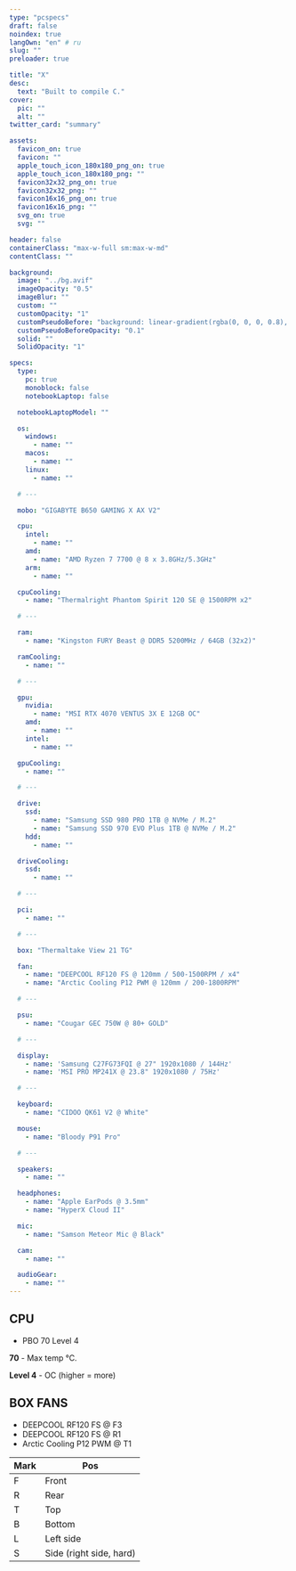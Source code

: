 ```yaml
---
type: "pcspecs"
draft: false
noindex: true
langOwn: "en" # ru
slug: ""
preloader: true

title: "X"
desc:
  text: "Built to compile C."
cover:
  pic: ""
  alt: ""
twitter_card: "summary"

assets:
  favicon_on: true
  favicon: ""
  apple_touch_icon_180x180_png_on: true
  apple_touch_icon_180x180_png: ""
  favicon32x32_png_on: true
  favicon32x32_png: ""
  favicon16x16_png_on: true
  favicon16x16_png: ""
  svg_on: true
  svg: ""

header: false
containerClass: "max-w-full sm:max-w-md"
contentClass: ""

background:
  image: "../bg.avif"
  imageOpacity: "0.5"
  imageBlur: ""
  custom: ""
  customOpacity: "1"
  customPseudoBefore: "background: linear-gradient(rgba(0, 0, 0, 0.8), rgba(0, 0, 0, 0.8)), url('https://assets.nozsh.com/img/loose/noise.gif'); pointer-events: none;"
  customPseudoBeforeOpacity: "0.1"
  solid: ""
  SolidOpacity: "1"

specs:
  type:
    pc: true
    monoblock: false
    notebookLaptop: false

  notebookLaptopModel: ""

  os:
    windows:
      - name: ""
    macos:
      - name: ""
    linux:
      - name: ""

  # ---

  mobo: "GIGABYTE B650 GAMING X AX V2"

  cpu:
    intel:
      - name: ""
    amd:
      - name: "AMD Ryzen 7 7700 @ 8 x 3.8GHz/5.3GHz"
    arm:
      - name: ""

  cpuCooling:
    - name: "Thermalright Phantom Spirit 120 SE @ 1500RPM x2"

  # ---

  ram:
    - name: "Kingston FURY Beast @ DDR5 5200MHz / 64GB (32x2)"

  ramCooling:
    - name: ""

  # ---

  gpu:
    nvidia:
      - name: "MSI RTX 4070 VENTUS 3X E 12GB OC"
    amd:
      - name: ""
    intel:
      - name: ""

  gpuCooling:
    - name: ""

  # ---

  drive:
    ssd:
      - name: "Samsung SSD 980 PRO 1TB @ NVMe / M.2"
      - name: "Samsung SSD 970 EVO Plus 1TB @ NVMe / M.2"
    hdd:
      - name: ""

  driveCooling:
    ssd:
      - name: ""

  # ---

  pci:
    - name: ""

  # ---

  box: "Thermaltake View 21 TG"

  fan:
    - name: "DEEPCOOL RF120 FS @ 120mm / 500-1500RPM / x4"
    - name: "Arctic Cooling P12 PWM @ 120mm / 200-1800RPM"

  # ---

  psu:
    - name: "Cougar GEC 750W @ 80+ GOLD"

  # ---

  display:
    - name: 'Samsung C27FG73FQI @ 27" 1920x1080 / 144Hz'
    - name: 'MSI PRO MP241X @ 23.8" 1920x1080 / 75Hz'

  # ---

  keyboard:
    - name: "CIDOO QK61 V2 @ White"

  mouse:
    - name: "Bloody P91 Pro"

  # ---

  speakers:
    - name: ""

  headphones:
    - name: "Apple EarPods @ 3.5mm"
    - name: "HyperX Cloud II"

  mic:
    - name: "Samson Meteor Mic @ Black"

  cam:
    - name: ""

  audioGear:
    - name: ""
---
```


<style>
  #background-image {
    filter: blur(6px) grayscale(20%);
  }
</style>

## CPU

- PBO 70 Level 4

**70** - Max temp °C.

**Level 4** - OC (higher = more)

## BOX FANS

- DEEPCOOL RF120 FS @ F3
- DEEPCOOL RF120 FS @ R1
- Arctic Cooling P12 PWM @ T1

| Mark | Pos                     |
| ---- | ----------------------- |
| F    | Front                   |
| R    | Rear                    |
| T    | Top                     |
| B    | Bottom                  |
| L    | Left side               |
| S    | Side (right side, hard) |
